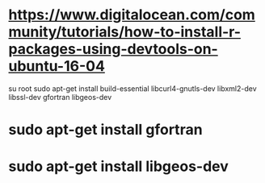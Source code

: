 
# https://www.digitalocean.com/community/tutorials/how-to-install-r-packages-using-devtools-on-ubuntu-16-04

su root 
sudo apt-get install build-essential libcurl4-gnutls-dev libxml2-dev libssl-dev gfortran libgeos-dev 

# sudo apt-get install gfortran 
# sudo apt-get install libgeos-dev 
